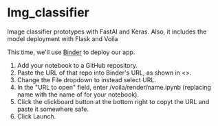 # Img_classifier
Image classifier prototypes with FastAI and Keras. Also, it includes the model deployment with Flask and Voila

This time, we'll use [Binder](https://mybinder.org/) to deploy our app.

1. Add your notebook to a GitHub repository.
2. Paste the URL of that repo into Binder's URL, as shown in <>.
3. Change the File dropdown to instead select URL.
4. In the "URL to open" field, enter /voila/render/name.ipynb (replacing name with the name of for your notebook).
5. Click the clickboard button at the bottom right to copyt the URL and paste it somewhere safe.
6. Click Launch.
